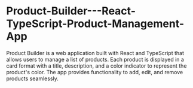 # Product-Builder---React-TypeScript-Product-Management-App
Product Builder is a web application built with React and TypeScript that allows users to manage a list of products. Each product is displayed in a card format with a title, description, and a color indicator to represent the product's color. The app provides functionality to add, edit, and remove products seamlessly.
